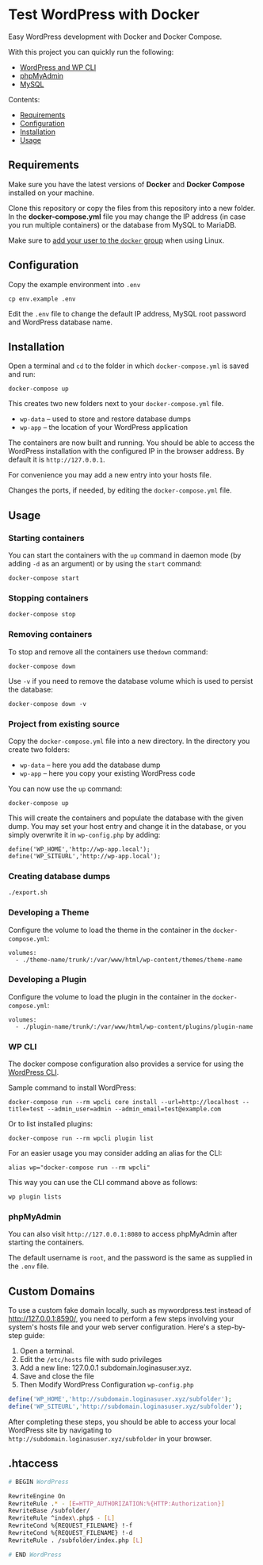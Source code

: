 # Test WordPress with Docker

Easy WordPress development with Docker and Docker Compose.

With this project you can quickly run the following:

-   [WordPress and WP CLI](https://hub.docker.com/_/wordpress/)
-   [phpMyAdmin](https://hub.docker.com/r/phpmyadmin/phpmyadmin/)
-   [MySQL](https://hub.docker.com/_/mysql/)

Contents:

-   [Requirements](#requirements)
-   [Configuration](#configuration)
-   [Installation](#installation)
-   [Usage](#usage)

## Requirements

Make sure you have the latest versions of **Docker** and **Docker Compose** installed on your machine.

Clone this repository or copy the files from this repository into a new folder. In the **docker-compose.yml** file you may change the IP address (in case you run multiple containers) or the database from MySQL to MariaDB.

Make sure to [add your user to the `docker` group](https://docs.docker.com/install/linux/linux-postinstall/#manage-docker-as-a-non-root-user) when using Linux.

## Configuration

Copy the example environment into `.env`

```
cp env.example .env
```

Edit the `.env` file to change the default IP address, MySQL root password and WordPress database name.

## Installation

Open a terminal and `cd` to the folder in which `docker-compose.yml` is saved and run:

```
docker-compose up
```

This creates two new folders next to your `docker-compose.yml` file.

-   `wp-data` – used to store and restore database dumps
-   `wp-app` – the location of your WordPress application

The containers are now built and running. You should be able to access the WordPress installation with the configured IP in the browser address. By default it is `http://127.0.0.1`.

For convenience you may add a new entry into your hosts file.

Changes the ports, if needed, by editing the `docker-compose.yml` file.

## Usage

### Starting containers

You can start the containers with the `up` command in daemon mode (by adding `-d` as an argument) or by using the `start` command:

```
docker-compose start
```

### Stopping containers

```
docker-compose stop
```

### Removing containers

To stop and remove all the containers use the`down` command:

```
docker-compose down
```

Use `-v` if you need to remove the database volume which is used to persist the database:

```
docker-compose down -v
```

### Project from existing source

Copy the `docker-compose.yml` file into a new directory. In the directory you create two folders:

-   `wp-data` – here you add the database dump
-   `wp-app` – here you copy your existing WordPress code

You can now use the `up` command:

```
docker-compose up
```

This will create the containers and populate the database with the given dump. You may set your host entry and change it in the database, or you simply overwrite it in `wp-config.php` by adding:

```
define('WP_HOME','http://wp-app.local');
define('WP_SITEURL','http://wp-app.local');
```

### Creating database dumps

```
./export.sh
```

### Developing a Theme

Configure the volume to load the theme in the container in the `docker-compose.yml`:

```
volumes:
  - ./theme-name/trunk/:/var/www/html/wp-content/themes/theme-name
```

### Developing a Plugin

Configure the volume to load the plugin in the container in the `docker-compose.yml`:

```
volumes:
  - ./plugin-name/trunk/:/var/www/html/wp-content/plugins/plugin-name
```

### WP CLI

The docker compose configuration also provides a service for using the [WordPress CLI](https://developer.wordpress.org/cli/commands/).

Sample command to install WordPress:

```
docker-compose run --rm wpcli core install --url=http://localhost --title=test --admin_user=admin --admin_email=test@example.com
```

Or to list installed plugins:

```
docker-compose run --rm wpcli plugin list
```

For an easier usage you may consider adding an alias for the CLI:

```
alias wp="docker-compose run --rm wpcli"
```

This way you can use the CLI command above as follows:

```
wp plugin lists
```

### phpMyAdmin

You can also visit `http://127.0.0.1:8080` to access phpMyAdmin after starting the containers.

The default username is `root`, and the password is the same as supplied in the `.env` file.

## Custom Domains

To use a custom fake domain locally, such as mywordpress.test instead of http://127.0.0.1:8590/, you need to perform a few steps involving your system's hosts file and your web server configuration. Here's a step-by-step guide:

1. Open a terminal.
2. Edit the `/etc/hosts` file with sudo privileges
3. Add a new line: 127.0.0.1 subdomain.loginasuser.xyz.
4. Save and close the file
5. Then Modify WordPress Configuration `wp-config.php`

```php
define('WP_HOME','http://subdomain.loginasuser.xyz/subfolder');
define('WP_SITEURL','http://subdomain.loginasuser.xyz/subfolder');
```

After completing these steps, you should be able to access your local WordPress site by navigating to `http://subdomain.loginasuser.xyz/subfolder` in your browser.

## .htaccess

```bash
# BEGIN WordPress

RewriteEngine On
RewriteRule .* - [E=HTTP_AUTHORIZATION:%{HTTP:Authorization}]
RewriteBase /subfolder/
RewriteRule ^index\.php$ - [L]
RewriteCond %{REQUEST_FILENAME} !-f
RewriteCond %{REQUEST_FILENAME} !-d
RewriteRule . /subfolder/index.php [L]

# END WordPress
```
